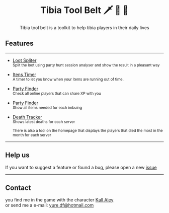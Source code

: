 <h1 align="center" id="about">Tibia Tool Belt 🗡 🏹 🧙</h1>
<p align="center" >Tibia tool belt is a toolkit to help tibia players in their daily lives</p>

## Features
<hr/>

* [Loot Spliter](https://www.tibiatoolbelt.com/en/loot-spliter)   
  <small>Split the loot using party hunt session analyser and show the result in a pleasant way</small>

* [Itens Timer](https://www.tibiatoolbelt.com/en/itens-timer)   
  <small>A timer to let you know when your items are running out of time.</small>

* [Party Finder](https://www.tibiatoolbelt.com/en/party-finder)   
  <small>Check all online players that can share XP with you </small>

* [Party Finder](https://www.tibiatoolbelt.com/en/imbuiments)   
  <small>Show all items needed for each imbuing</small>

* [Death Tracker](https://www.tibiatoolbelt.com/en/death-tracker)   
  <small>Shows latest deaths for each server</small>

  <small>There is also a tool on the homepage that displays the players that died the most in the month for each server</small>

<hr/>

## Help us

If you want to suggest a feature or found a bug, please open a new [issue](https://github.com/jon-by/tibia-tool-belt-next/issues)

<hr/>

## Contact
you find me in the game with the character [Kall Aley](https://www.tibia.com/community/?name=kall+aley)<br/> or send me a e-mail: yure.df@hotmail.com
  
 









 